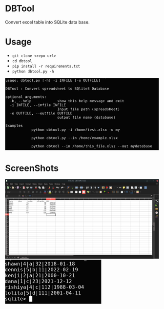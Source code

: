 # DBTool
Convert excel table into SQLite data base.

# Usage
*   ```git clone <repo url>```
*   ```cd dbtool```
*   ```pip install -r requirements.txt```
*   ```python dbtool.py -h```

![Usage](https://github.com/sethiojas/readme_images/blob/master/dbtools/usage-dbtool.png)

# ScreenShots
![Text Excel sheet](https://github.com/sethiojas/readme_images/blob/master/dbtools/excel_sheet.png)
![Database table](https://github.com/sethiojas/readme_images/blob/master/dbtools/db-table.png)